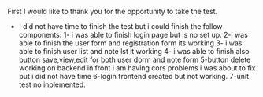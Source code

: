 First I would like to thank you for the opportunity to take the test.
- I did not have time to finish the test but i could finish the follow components:
1- i was able to finish login page but is no set up.
2-i was able to finish the user form and registration form  its working
3- i was able to finish user list and note lst it working 
4- i was able to finish also button save,view,edit for both user dorm and note form
5-button delete working on backend in front i am having cors problems i was about to fix but i did not have time
6-login frontend created but not working.
7-unit test no inplemented.

